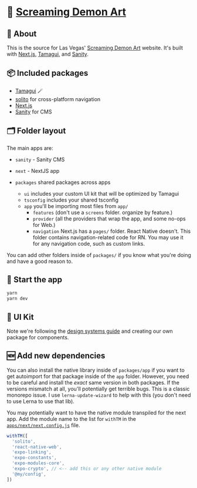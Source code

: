 # 👹 [Screaming Demon Art](https://screamingdemon.art)

## 🔦 About

This is the source for Las Vegas' [Screaming Demon Art](https://screamingdemon.art) website. It's built with [Next.js](https://nextjs.org/), [Tamagui](https://tamagui.dev/), and [Sanity](https://www.sanity.io/).

## 📦 Included packages

- [Tamagui](https://tamagui.dev) 🪄
- [solito](https://solito.dev) for cross-platform navigation
- [Next.js](https://nextjs.org/)
- [Sanity](https://www.sanity.io/) for CMS

## 🗂 Folder layout

The main apps are:

- `sanity` - Sanity CMS
- `next` - NextJS app

- `packages` shared packages across apps
  - `ui` includes your custom UI kit that will be optimized by Tamagui
  - `tsconfig` includes your shared tsconfig
  - `app` you'll be importing most files from `app/`
    - `features` (don't use a `screens` folder. organize by feature.)
    - `provider` (all the providers that wrap the app, and some no-ops for Web.)
    - `navigation` Next.js has a `pages/` folder. React Native doesn't. This folder contains navigation-related code for RN. You may use it for any navigation code, such as custom links.

You can add other folders inside of `packages/` if you know what you're doing and have a good reason to.

## 🏁 Start the app

```sh
yarn
yarn dev
```

## 🎨 UI Kit

Note we're following the [design systems guide](https://tamagui.dev/docs/guides/design-systems) and creating our own package for components.

## 🆕 Add new dependencies

You can also install the native library inside of `packages/app` if you want to get autoimport for that package inside of the `app` folder. However, you need to be careful and install the _exact_ same version in both packages. If the versions mismatch at all, you'll potentially get terrible bugs. This is a classic monorepo issue. I use `lerna-update-wizard` to help with this (you don't need to use Lerna to use that lib).

You may potentially want to have the native module transpiled for the next app. Add the module name to the list for `withTM` in the [`apps/next/next.config.js`](apps/next/next.config.js#L47) file.

```ts
withTM([
  'solito',
  'react-native-web',
  'expo-linking',
  'expo-constants',
  'expo-modules-core',
  'expo-crypto', // <-- add this or any other native module
  '@my/config',
])
```

